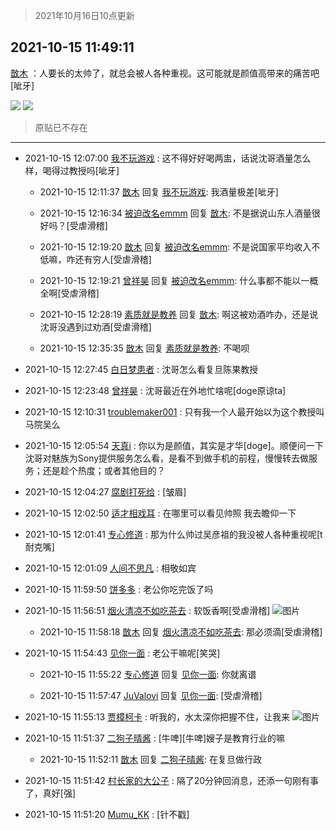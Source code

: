 > 2021年10月16日10点更新
<link rel="stylesheet" href="https://cdn.jsdelivr.net/gh/taotie6/sampleJSON@main/css/photo_show.css">
<meta name="referrer" content="no-referrer" />


 ## 2021-10-15 11:49:11 

 [㪚木](https://www.coolapk.com/feed/30702390?shareKey=OGZlMDMxMDllNTE0NjE2OGZkNmM~) ：人要长的太帅了，就总会被人各种重视。这可能就是颜值高带来的痛苦吧[呲牙] 

<div class="album">
<img class="img-item" src="https://image.coolapk.com/feed/2021/1015/11/1081091_1c6aaa6e_9749_4506@808x2010.png" />
<img class="img-item" src="https://image.coolapk.com/feed/2021/1015/11/1081091_ccbc545a_9749_4508@3325x2494.jpeg" />
</div>

> 原贴已不存在 

 ------- 

- 2021-10-15 12:07:00 [我不玩游戏](uid=3058829) : 这不得好好喝两盅，话说沈哥酒量怎么样，喝得过教授吗[呲牙] 

    - 2021-10-15 12:11:37 [㪚木](uid=1081091) 回复 [我不玩游戏](uid=3058829): 我酒量极差[呲牙] 

    - 2021-10-15 12:16:34 [被迫改名emmm](uid=3302275) 回复 [㪚木](uid=1081091): 不是据说山东人酒量很好吗？[受虐滑稽] 

    - 2021-10-15 12:19:20 [㪚木](uid=1081091) 回复 [被迫改名emmm](uid=3302275): 不是说国家平均收入不低嘛，咋还有穷人[受虐滑稽] 

    - 2021-10-15 12:19:21 [曾祥昊](uid=6695078) 回复 [被迫改名emmm](uid=3302275): 什么事都不能以一概全啊[受虐滑稽] 

    - 2021-10-15 12:28:19 [素质就是教养](uid=2192928) 回复 [㪚木](uid=1081091): 啊这被劝酒咋办，还是说沈哥没遇到过劝酒[受虐滑稽] 

    - 2021-10-15 12:35:35 [㪚木](uid=1081091) 回复 [素质就是教养](uid=2192928): 不喝呗 

- 2021-10-15 12:27:45 [白日梦患者](uid=533502) : 沈哥怎么看复旦陈果教授 

- 2021-10-15 12:23:48 [曾祥昊](uid=6695078) : 沈哥最近在外地忙啥呢[doge原谅ta] 

- 2021-10-15 12:10:31 [troublemaker001](uid=1558211) : 只有我一个人最开始以为这个教授叫马院吴么 

- 2021-10-15 12:05:54 [天真i](uid=777309) : 你以为是颜值，其实是才华[doge]。顺便问一下沈哥对魅族为Sony提供服务怎么看，是看不到做手机的前程，慢慢转去做服务；还是趁个热度；或者其他目的？ 

- 2021-10-15 12:04:27 [腐剧打死给](uid=1391153) : [皱眉] 

- 2021-10-15 12:02:50 [适才相戏耳](uid=2363272) : 在哪里可以看见帅照 我去瞻仰一下 

- 2021-10-15 12:01:41 [专心修道](uid=3218687) : 那为什么帅过吴彦祖的我没被人各种重视呢[t耐克嘴] 

- 2021-10-15 12:01:09 [人间不思凡](uid=2080265) : 相敬如宾 

- 2021-10-15 11:59:50 [饼多多](uid=3767934) : 老公你吃完饭了吗 

- 2021-10-15 11:56:51 [烟火清凉不如吃茶去](uid=4279524) : 软饭香啊[受虐滑稽] ![图片](https://image.coolapk.com/feed/2021/1015/11/4279524_54b939d3_0207_6883@207x169.jpeg)

    - 2021-10-15 11:58:18 [㪚木](uid=1081091) 回复 [烟火清凉不如吃茶去](uid=4279524): 那必须滴[受虐滑稽] 

- 2021-10-15 11:54:43 [见你一面](uid=598942) : 老公干嘛呢[笑哭] 

    - 2021-10-15 11:55:22 [专心修道](uid=3218687) 回复 [见你一面](uid=598942): 你就离谱 

    - 2021-10-15 11:57:47 [JuValovi](uid=1780252) 回复 [见你一面](uid=598942): [受虐滑稽] 

- 2021-10-15 11:55:13 [贾樟柯卡](uid=4286768) : 听我的，水太深你把握不住，让我来 ![图片](https://image.coolapk.com/feed/2021/1015/11/4286768_fb779c84_0112_2005@429x517.jpeg)

- 2021-10-15 11:51:37 [二狗子晴酱](uid=2435823) : [牛啤][牛啤]嫂子是教育行业的嘛 

    - 2021-10-15 11:52:11 [㪚木](uid=1081091) 回复 [二狗子晴酱](uid=2435823): 在复旦做行政 

- 2021-10-15 11:51:42 [村长家的大公子](uid=685373) : 隔了20分钟回消息，还添一句刚有事了，真好[强] 

- 2021-10-15 11:51:20 [Mumu_KK](uid=1355663) : [针不戳] 

